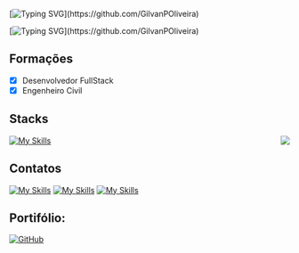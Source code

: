 [![Typing SVG](https://readme-typing-svg.demolab.com?font=Inconsolata&pause=1000&color=31F784&width=435&lines=Hello+There,)](https://github.com/GilvanPOliveira)

[![Typing SVG](https://readme-typing-svg.demolab.com?font=Inconsolata&pause=1000&color=31F784&width=435&lines=me+chamo+Gilvan+Oliveira.;je+m'appelle+Gilvan+Oliveira.;my+name+is+Gilvan+Oliveira.)](https://github.com/GilvanPOliveira)

## Formações
- [x] Desenvolvedor FullStack
- [x] Engenheiro Civil

## Stacks
<img align="right" src="https://github-readme-stats.vercel.app/api/top-langs/?username=GilvanPOliveira&layout=compact&langs_count=10&theme=dark"/>

[![My Skills](https://skillicons.dev/icons?i=figma,html,css,bootstrap,js,styledcomponents,react,vite,vue,angular,nextjs,java,git,github,nodejs,vscode,mongodb,mysql,autocad,sketchup&perline=9)](https://github.com/GilvanPOliveira)

<!-- Social -->
## Contatos
[![My Skills](https://skillicons.dev/icons?i=linkedin)](https://www.linkedin.com/in/gilvanpoliveira/)
[![My Skills](https://skillicons.dev/icons?i=gmail)](mailto:gilvanpoliveira06@gmail.com)
[![My Skills](https://skillicons.dev/icons?i=devto)](https://dev.to/gilvanpoliveira)

<!-- Portifólio -->
## Portifólio:
[![GitHub](https://img.shields.io/badge/GitHub-595959?style=for-the-badge&logo=github&logoColor=white)](https://gilvanpoliveira.github.io/)

